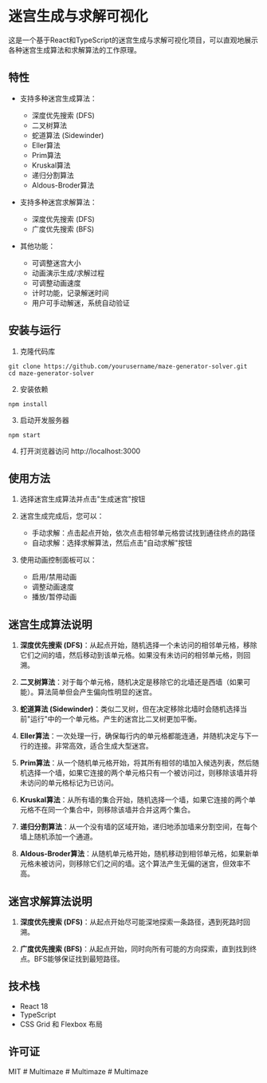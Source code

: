# 迷宫生成与求解可视化

这是一个基于React和TypeScript的迷宫生成与求解可视化项目，可以直观地展示各种迷宫生成算法和求解算法的工作原理。

## 特性

- 支持多种迷宫生成算法：
  - 深度优先搜索 (DFS)
  - 二叉树算法
  - 蛇道算法 (Sidewinder)
  - Eller算法
  - Prim算法
  - Kruskal算法
  - 递归分割算法
  - Aldous-Broder算法

- 支持多种迷宫求解算法：
  - 深度优先搜索 (DFS)
  - 广度优先搜索 (BFS)

- 其他功能：
  - 可调整迷宫大小
  - 动画演示生成/求解过程
  - 可调整动画速度
  - 计时功能，记录解迷时间
  - 用户可手动解迷，系统自动验证

## 安装与运行

1. 克隆代码库
```
git clone https://github.com/yourusername/maze-generator-solver.git
cd maze-generator-solver
```

2. 安装依赖
```
npm install
```

3. 启动开发服务器
```
npm start
```

4. 打开浏览器访问 http://localhost:3000

## 使用方法

1. 选择迷宫生成算法并点击"生成迷宫"按钮
2. 迷宫生成完成后，您可以：
   - 手动求解：点击起点开始，依次点击相邻单元格尝试找到通往终点的路径
   - 自动求解：选择求解算法，然后点击"自动求解"按钮

3. 使用动画控制面板可以：
   - 启用/禁用动画
   - 调整动画速度
   - 播放/暂停动画

## 迷宫生成算法说明

1. **深度优先搜索 (DFS)**：从起点开始，随机选择一个未访问的相邻单元格，移除它们之间的墙，然后移动到该单元格。如果没有未访问的相邻单元格，则回溯。

2. **二叉树算法**：对于每个单元格，随机决定是移除它的北墙还是西墙（如果可能）。算法简单但会产生偏向性明显的迷宫。

3. **蛇道算法 (Sidewinder)**：类似二叉树，但在决定移除北墙时会随机选择当前"运行"中的一个单元格。产生的迷宫比二叉树更加平衡。

4. **Eller算法**：一次处理一行，确保每行内的单元格都能连通，并随机决定与下一行的连接。非常高效，适合生成大型迷宫。

5. **Prim算法**：从一个随机单元格开始，将其所有相邻的墙加入候选列表，然后随机选择一个墙，如果它连接的两个单元格只有一个被访问过，则移除该墙并将未访问的单元格标记为已访问。

6. **Kruskal算法**：从所有墙的集合开始，随机选择一个墙，如果它连接的两个单元格不在同一个集合中，则移除该墙并合并这两个集合。

7. **递归分割算法**：从一个没有墙的区域开始，递归地添加墙来分割空间，在每个墙上随机添加一个通道。

8. **Aldous-Broder算法**：从随机单元格开始，随机移动到相邻单元格，如果新单元格未被访问，则移除它们之间的墙。这个算法产生无偏的迷宫，但效率不高。

## 迷宫求解算法说明

1. **深度优先搜索 (DFS)**：从起点开始尽可能深地探索一条路径，遇到死路时回溯。

2. **广度优先搜索 (BFS)**：从起点开始，同时向所有可能的方向探索，直到找到终点。BFS能够保证找到最短路径。

## 技术栈

- React 18
- TypeScript
- CSS Grid 和 Flexbox 布局

## 许可证

MIT
#   M u l t i m a z e  
 #   M u l t i m a z e  
 #   M u l t i m a z e  
 
